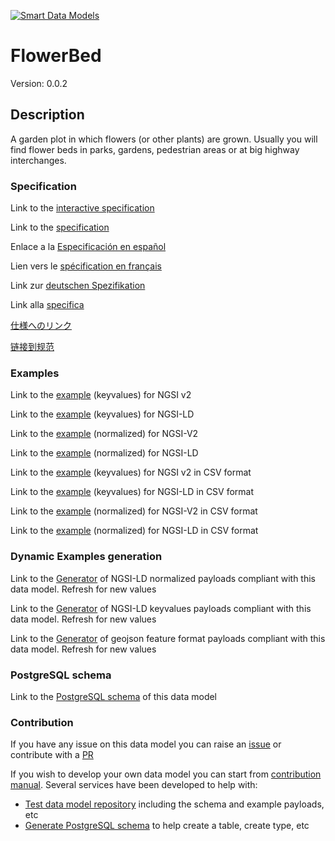 [![Smart Data Models](https://smartdatamodels.org/wp-content/uploads/2022/01/SmartDataModels_logo.png "Logo")](https://smartdatamodels.org)
# FlowerBed
Version: 0.0.2

## Description 

A garden plot in which flowers (or other plants) are grown. Usually you will find flower beds in parks, gardens, pedestrian areas or at big highway interchanges.
### Specification

Link to the [interactive specification](https://swagger.lab.fiware.org/?url=https://smart-data-models.github.io/dataModel.ParksAndGardens/FlowerBed/swagger.yaml)

Link to the [specification](https://github.com/smart-data-models/dataModel.ParksAndGardens/blob/master/FlowerBed/doc/spec.md)

Enlace a la [Especificación en español](https://github.com/smart-data-models/dataModel.ParksAndGardens/blob/master/FlowerBed/doc/spec_ES.md)

Lien vers le [spécification en français](https://github.com/smart-data-models/dataModel.ParksAndGardens/blob/master/FlowerBed/doc/spec_FR.md)

Link zur [deutschen Spezifikation](https://github.com/smart-data-models/dataModel.ParksAndGardens/blob/master/FlowerBed/doc/spec_DE.md)

Link alla [specifica](https://github.com/smart-data-models/dataModel.ParksAndGardens/blob/master/FlowerBed/doc/spec_IT.md)

[仕様へのリンク](https://github.com/smart-data-models/dataModel.ParksAndGardens/blob/master/FlowerBed/doc/spec_JA.md)

[链接到规范](https://github.com/smart-data-models/dataModel.ParksAndGardens/blob/master/FlowerBed/doc/spec_ZH.md)
### Examples

Link to the [example](https://smart-data-models.github.io/dataModel.ParksAndGardens/FlowerBed/examples/example.json) (keyvalues) for NGSI v2

Link to the [example](https://smart-data-models.github.io/dataModel.ParksAndGardens/FlowerBed/examples/example.jsonld) (keyvalues) for NGSI-LD

Link to the [example](https://smart-data-models.github.io/dataModel.ParksAndGardens/FlowerBed/examples/example-normalized.json) (normalized) for NGSI-V2

Link to the [example](https://smart-data-models.github.io/dataModel.ParksAndGardens/FlowerBed/examples/example-normalized.jsonld) (normalized) for NGSI-LD

Link to the [example](https://github.com/smart-data-models/dataModel.ParksAndGardens/blob/master/FlowerBed/examples/example.json.csv) (keyvalues) for NGSI v2 in CSV format

Link to the [example](https://github.com/smart-data-models/dataModel.ParksAndGardens/blob/master/FlowerBed/examples/example.jsonld.csv) (keyvalues) for NGSI-LD in CSV format

Link to the [example](https://github.com/smart-data-models/dataModel.ParksAndGardens/blob/master/FlowerBed/examples/example-normalized.json.csv) (normalized) for NGSI-V2 in CSV format

Link to the [example](https://github.com/smart-data-models/dataModel.ParksAndGardens/blob/master/FlowerBed/examples/example-normalized.jsonld.csv) (normalized) for NGSI-LD in CSV format
### Dynamic Examples generation

Link to the [Generator](https://smartdatamodels.org/extra/ngsi-ld_generator.php?schemaUrl=https://raw.githubusercontent.com/smart-data-models/dataModel.ParksAndGardens/master/FlowerBed/schema.json&email=info@smartdatamodels.org) of NGSI-LD normalized payloads compliant with this data model. Refresh for new values

Link to the [Generator](https://smartdatamodels.org/extra/ngsi-ld_generator_keyvalues.php?schemaUrl=https://raw.githubusercontent.com/smart-data-models/dataModel.ParksAndGardens/master/FlowerBed/schema.json&email=info@smartdatamodels.org) of NGSI-LD keyvalues payloads compliant with this data model. Refresh for new values

Link to the [Generator](https://smartdatamodels.org/extra/geojson_features_generator.php?schemaUrl=https://raw.githubusercontent.com/smart-data-models/dataModel.ParksAndGardens/master/FlowerBed/schema.json&email=info@smartdatamodels.org) of geojson feature format payloads compliant with this data model. Refresh for new values
### PostgreSQL schema

Link to the [PostgreSQL schema](https://github.com/smart-data-models/dataModel.ParksAndGardens/blob/master/FlowerBed/schema.sql) of this data model
### Contribution

 If you have any issue on this data model you can raise an [issue](https://github.com/smart-data-models/dataModel.ParksAndGardens/issues)  or contribute with a [PR](https://github.com/smart-data-models/dataModel.ParksAndGardens/pulls)

 If you wish to develop your own data model you can start from [contribution manual](https://bit.ly/contribution_manual). Several services have been developed to help with: 
 - [Test data model repository](https://smartdatamodels.org/index.php/data-models-contribution-api/) including the schema and example payloads, etc
 - [Generate PostgreSQL schema](https://smartdatamodels.org/index.php/sql-service/) to help create a table, create type, etc